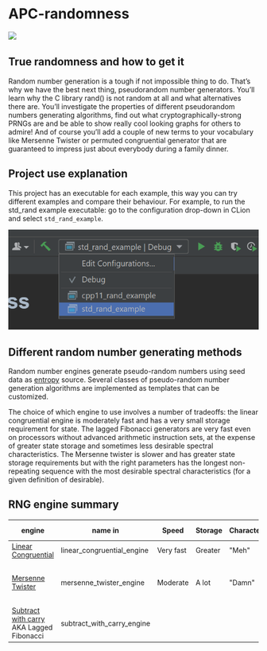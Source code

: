 # APC-randomness

![](https://assets.amuniversal.com/321a39e06d6401301d80001dd8b71c47)

## True randomness and how to get it

Random number generation is a tough if not impossible thing to do. That’s why we have the best next thing, pseudorandom number generators. You’ll learn why the C library rand() is not random at all and what alternatives there are. You’ll investigate the properties of different pseudorandom numbers generating algorithms, find out what cryptographically-strong PRNGs are and be able to show really cool looking graphs for others to admire! And of course you’ll add a couple of new terms to your vocabulary like Mersenne Twister or permuted congruential generator that are guaranteed to impress just about everybody during a family dinner.

## Project use explanation

This project has an executable for each example, this way you can try different examples and compare their behaviour. For example, to run the std_rand example executable: go to the configuration drop-down in CLion and select `std_rand_example`.

![Configuration selection example](imgs/configurations_preview.png)

## Different random number generating methods

Random number engines generate pseudo-random numbers using seed data as [entropy](https://en.wikipedia.org/wiki/Entropy) source. Several classes of pseudo-random number generation algorithms are implemented as templates that can be customized. 

The choice of which engine to use involves a number of tradeoffs: the linear congruential engine is moderately fast and has a very small storage requirement for state. The lagged Fibonacci generators are very fast even on processors without advanced arithmetic instruction sets, at the expense of greater state storage and sometimes less desirable spectral characteristics. The Mersenne twister is slower and has greater state storage requirements but with the right parameters has the longest non-repeating sequence with the most desirable spectral characteristics (for a given definition of desirable).

## RNG engine summary

| engine                                                                                        | name in <random>           | Speed     | Storage | Characteristics | Randomness comment                             |
|-----------------------------------------------------------------------------------------------|----------------------------|-----------|---------|-----------------|------------------------------------------------|
| [Linear Congruential](https://en.wikipedia.org/wiki/Linear_congruential_generator)            | linear_congruential_engine | Very fast | Greater | "Meh"           |
| [Mersenne Twister](https://en.wikipedia.org/wiki/Mersenne_Twister)                            | mersenne_twister_engine    | Moderate  | A lot   | "Damn"          | Period length is chosen to be a Mersenne prime |
| [Subtract with carry](https://en.wikipedia.org/wiki/Subtract_with_carry) AKA Lagged Fibonacci | subtract_with_carry_engine |           |         |                 |